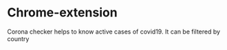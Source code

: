 # Chrome-extension

Corona checker helps to know active cases of covid19. It can be filtered by country
